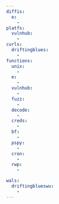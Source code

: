 ```yaml
---
diffis:
  e:
    -
platfs:
  vulnhub:
    -
curls:
  driftingblues:
    -
functions:
  unix:
    -
  e:
    -
  vulnhub:
    -
  fuzz:
    -
  decode:
    -
  creds:
    -
  bf:
    -
  pspy:
    -
  cron:
    -
  rwp:
    -

wals:
  driftingblueswu:
    -
---
```

